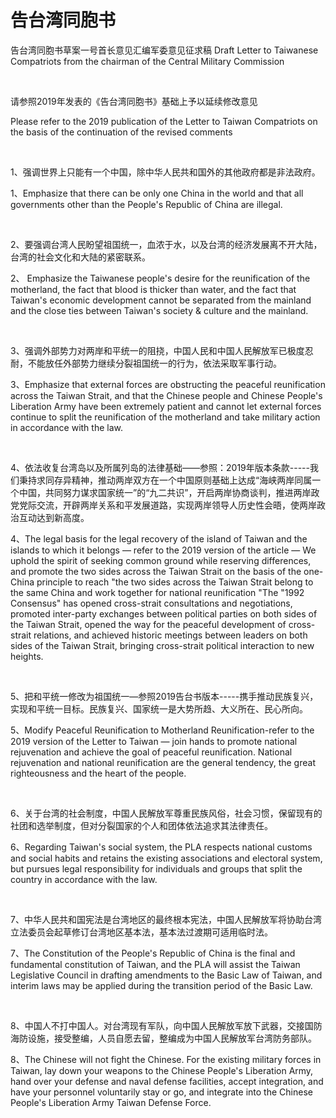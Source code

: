 # 告台湾同胞书

告台湾同胞书草案一号首长意见汇编军委意见征求稿
Draft Letter to Taiwanese Compatriots from the chairman of the Central Military Commission

&nbsp;

请参照2019年发表的《告台湾同胞书》基础上予以延续修改意见

Please refer to the 2019 publication of the Letter to Taiwan Compatriots on the basis of the continuation of the revised comments

&nbsp;

1、强调世界上只能有一个中国，除中华人民共和国外的其他政府都是非法政府。

1、Emphasize that there can be only one China in the world and that all governments other than the People's Republic of China are illegal.

&nbsp;

2、要强调台湾人民盼望祖国统一，血浓于水，以及台湾的经济发展离不开大陆，台湾的社会文化和大陆的紧密联系。

2、 Emphasize the Taiwanese people's desire for the reunification of the motherland, the fact that blood is thicker than water, and the fact that Taiwan's economic development cannot be separated from the mainland and the close ties between Taiwan's society & culture and the mainland.

&nbsp;

3、强调外部势力对两岸和平统一的阻挠，中国人民和中国人民解放军已极度忍耐，不能放任外部势力继续分裂祖国统一的行为，依法采取军事行动。

3、Emphasize that external forces are obstructing the peaceful reunification across the Taiwan Strait, and that the Chinese people and Chinese People's Liberation Army have been extremely patient and cannot let external forces continue to split the reunification of the motherland and take military action in accordance with the law.

&nbsp;

4、依法收复台湾岛以及所属列岛的法律基础——参照：2019年版本条款-----我们秉持求同存异精神，推动两岸双方在一个中国原则基础上达成“海峡两岸同属一个中国，共同努力谋求国家统一”的“九二共识”，开启两岸协商谈判，推进两岸政党党际交流，开辟两岸关系和平发展道路，实现两岸领导人历史性会晤，使两岸政治互动达到新高度。

4、The legal basis for the legal recovery of the island of Taiwan and the islands to which it belongs — refer to the 2019 version of the article — We uphold the spirit of seeking common ground while reserving differences, and promote the two sides across the Taiwan Strait on the basis of the one-China principle to reach "the two sides across the Taiwan Strait belong to the same China and work together for national reunification "The "1992 Consensus" has opened cross-strait consultations and negotiations, promoted inter-party exchanges between political parties on both sides of the Taiwan Strait, opened the way for the peaceful development of cross-strait relations, and achieved historic meetings between leaders on both sides of the Taiwan Strait, bringing cross-strait political interaction to new heights.

&nbsp;

5、把和平统一修改为祖国统一—参照2019告台书版本-----携手推动民族复兴，实现和平统一目标。民族复兴、国家统一是大势所趋、大义所在、民心所向。

5、Modify Peaceful Reunification to Motherland Reunification-refer to the 2019 version of the Letter to Taiwan — join hands to promote national rejuvenation and achieve the goal of peaceful reunification. National rejuvenation and national reunification are the general tendency, the great righteousness and the heart of the people.

&nbsp;

6、关于台湾的社会制度，中国人民解放军尊重民族风俗，社会习惯，保留现有的社团和选举制度，但对分裂国家的个人和团体依法追求其法律责任。

6、Regarding Taiwan's social system, the PLA respects national customs and social habits and retains the existing associations and electoral system, but pursues legal responsibility for individuals and groups that split the country in accordance with the law.

&nbsp;

7、中华人民共和国宪法是台湾地区的最终根本宪法，中国人民解放军将协助台湾立法委员会起草修订台湾地区基本法，基本法过渡期可适用临时法。

7、The Constitution of the People's Republic of China is the final and fundamental constitution of Taiwan, and the PLA will assist the Taiwan Legislative Council in drafting amendments to the Basic Law of Taiwan, and interim laws may be applied during the transition period of the Basic Law.

&nbsp;

8、中国人不打中国人。对台湾现有军队，向中国人民解放军放下武器，交接国防海防设施，接受整编，人员自愿去留，整编成为中国人民解放军台湾防务部队。

8、The Chinese will not fight the Chinese. For the existing military forces in Taiwan, lay down your weapons to the Chinese People's Liberation Army, hand over your defense and naval defense facilities, accept integration, and have your personnel voluntarily stay or go, and integrate into the Chinese People's Liberation Army Taiwan Defense Force.
